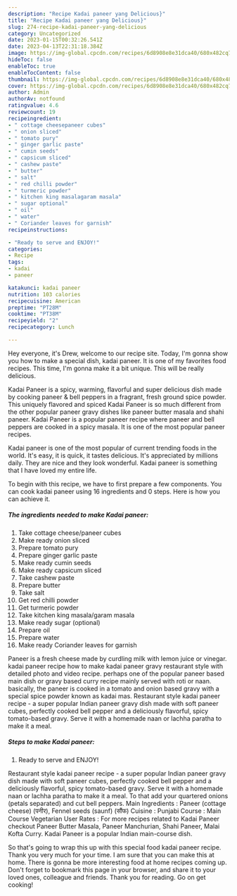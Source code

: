 ```yaml
---
description: "Recipe Kadai paneer yang Delicious}"
title: "Recipe Kadai paneer yang Delicious}"
slug: 274-recipe-kadai-paneer-yang-delicious
category: Uncategorized
date: 2023-01-15T00:32:26.541Z
date: 2023-04-13T22:31:18.384Z
image: https://img-global.cpcdn.com/recipes/6d8908e8e31dca40/680x482cq70/kadai-paneer-recipe-main-photo.jpg
hideToc: false
enableToc: true
enableTocContent: false
thumbnail: https://img-global.cpcdn.com/recipes/6d8908e8e31dca40/680x482cq70/kadai-paneer-recipe-main-photo.jpg
cover: https://img-global.cpcdn.com/recipes/6d8908e8e31dca40/680x482cq70/kadai-paneer-recipe-main-photo.jpg
author: Admin
authorAv: notfound
ratingvalue: 4.6
reviewcount: 19
recipeingredient:
- " cottage cheesepaneer cubes"
- " onion sliced"
- " tomato pury"
- " ginger garlic paste"
- " cumin seeds"
- " capsicum sliced"
- " cashew paste"
- " butter"
- " salt"
- " red chilli powder"
- " turmeric powder"
- " kitchen king masalagaram masala"
- " sugar optional"
- " oil"
- " water"
- " Coriander leaves for garnish"
recipeinstructions:

- "Ready to serve and ENJOY!"
categories:
- Recipe
tags:
- kadai
- paneer

katakunci: kadai paneer 
nutrition: 103 calories
recipecuisine: American
preptime: "PT28M"
cooktime: "PT38M"
recipeyield: "2"
recipecategory: Lunch

---
```



Hey everyone, it's Drew, welcome to our recipe site. Today, I'm gonna show you how to make a special dish, kadai paneer. It is one of my favorites food recipes. This time, I'm gonna make it a bit unique. This will be really delicious.

Kadai Paneer is a spicy, warming, flavorful and super delicious dish made by cooking paneer &amp; bell peppers in a fragrant, fresh ground spice powder. This uniquely flavored and spiced Kadai Paneer is so much different from the other popular paneer gravy dishes like paneer butter masala and shahi paneer. Kadai Paneer is a popular paneer recipe where paneer and bell peppers are cooked in a spicy masala. It is one of the most popular paneer recipes.

Kadai paneer is one of the most popular of current trending foods in the world. It's easy, it is quick, it tastes delicious. It's appreciated by millions daily. They are nice and they look wonderful. Kadai paneer is something that I have loved my entire life.


To begin with this recipe, we have to first prepare a few components. You can cook kadai paneer using 16 ingredients and 0 steps. Here is how you can achieve it.

<!--inarticleads1-->

##### The ingredients needed to make Kadai paneer:

1. Take  cottage cheese/paneer cubes
1. Make ready  onion sliced
1. Prepare  tomato pury
1. Prepare  ginger garlic paste
1. Make ready  cumin seeds
1. Make ready  capsicum sliced
1. Take  cashew paste
1. Prepare  butter
1. Take  salt
1. Get  red chilli powder
1. Get  turmeric powder
1. Take  kitchen king masala/garam masala
1. Make ready  sugar (optional)
1. Prepare  oil
1. Prepare  water
1. Make ready  Coriander leaves for garnish


Paneer is a fresh cheese made by curdling milk with lemon juice or vinegar. kadai paneer recipe how to make kadai paneer gravy restaurant style with detailed photo and video recipe. perhaps one of the popular paneer based main dish or gravy based curry recipe mainly served with roti or naan. basically, the paneer is cooked in a tomato and onion based gravy with a special spice powder known as kadai mas. Restaurant style kadai paneer recipe - a super popular Indian paneer gravy dish made with soft paneer cubes, perfectly cooked bell pepper and a deliciously flavorful, spicy tomato-based gravy. Serve it with a homemade naan or lachha paratha to make it a meal. 

<!--inarticleads2-->

##### Steps to make Kadai paneer:


1. Ready to serve and ENJOY!

Restaurant style kadai paneer recipe - a super popular Indian paneer gravy dish made with soft paneer cubes, perfectly cooked bell pepper and a deliciously flavorful, spicy tomato-based gravy. Serve it with a homemade naan or lachha paratha to make it a meal. To that add your quartered onions (petals separated) and cut bell peppers. Main Ingredients : Paneer (cottage cheese) (पनीर), Fennel seeds (saunf) (सौंफ) Cuisine : Punjabi Course : Main Course Vegetarian User Rates : For more recipes related to Kadai Paneer checkout Paneer Butter Masala, Paneer Manchurian, Shahi Paneer, Malai Kofta Curry. Kadai Paneer is a popular Indian main-course dish. 

So that's going to wrap this up with this special food kadai paneer recipe. Thank you very much for your time. I am sure that you can make this at home. There is gonna be more interesting food at home recipes coming up. Don't forget to bookmark this page in your browser, and share it to your loved ones, colleague and friends. Thank you for reading. Go on get cooking!
